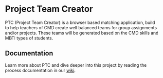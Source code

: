 # Project Team Creator

PTC (Project Team Creator) is a browser based matching application, build to help teachers of CMD create well balanced teams for group assignments and/or projects. These teams will be generated based on the CMD skills and MBTI types of students.

## Documentation

Learn more about PTC and dive deeper into this project by reading the process documentation in our [wiki](https://github.com/noyamirai/projectteamcreator/wiki).
